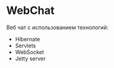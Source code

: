 # WebChat
Веб чат с использованием технологий:
<ul>
<li>Hibernate</li>
<li>Servlets</li>
<li>WebSocket</li>
<li>Jetty server</li>
</ul>
